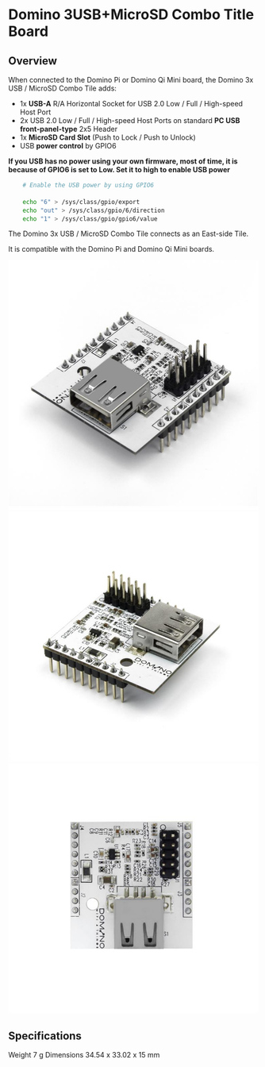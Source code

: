 Domino 3USB+MicroSD Combo Title Board
=================================

Overview
--------------

When connected to the Domino Pi or Domino Qi Mini board, the Domino 3x USB / MicroSD Combo Tile adds:

* 1x **USB-A** R/A Horizontal Socket for USB 2.0 Low / Full / High-speed Host Port
* 2x USB 2.0 Low / Full / High-speed Host Ports on standard **PC USB front-panel-type** 2x5 Header
* 1x **MicroSD Card Slot** (Push to Lock / Push to Unlock)
* USB **power control** by GPIO6 

**If you USB has no power using your own firmware, most of time, it is because of GPIO6 is set to Low. Set it to high to enable USB power**

```bash
	# Enable the USB power by using GPIO6

	echo "6" > /sys/class/gpio/export
	echo "out" > /sys/class/gpio/6/direction
	echo "1" > /sys/class/gpio/gpio6/value
```

The Domino 3x USB / MicroSD Combo Tile connects as an East-side Tile.

It is compatible with the Domino Pi and Domino Qi Mini boards.

![USB combo ](src/usb_combo1.jpg)
![USB combo ](src/usb_combo2.jpg)
![USB combo ](src/usb_combo3.jpg)


Specifications
--------------------

Weight 7 g 
Dimensions 34.54 x 33.02 x 15 mm

